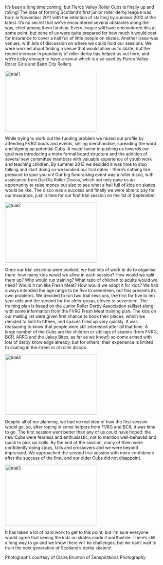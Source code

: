 <html><body><p>It’s been a long time coming, but Fierce Valley Roller Cubs is finally up and rolling!  The idea of forming Scotland’s first junior roller derby league was born in November 2011 with the intention of starting by summer 2012 at the latest.  It’s no secret that we’ve encountered several obstacles along the way, chief among them funding.  Every league will have encountered this at some point, but none of us were quite prepared for how much it would cost for insurance to cover a hall full of little people on skates.  Another issue was venues, with lots of discussion on where we could hold our sessions.  We were worried about finding a venue that would allow us to skate, but the recent increase in popularity of roller derby has helped us out here, and we’re lucky enough to have a venue which is also used by Fierce Valley Roller Girls and Bairn City Rollers.

<a href="http://www.scottishrollerderbyblog.com/2013/09/trial1.jpg"><img src="http://www.scottishrollerderbyblog.com/2013/09/trial1.jpg?w=300" alt="trial1" width="300" height="199" class="aligncenter size-medium wp-image-2930"></a>

While trying to work out the funding problem we raised our profile by attending FVRG bouts and events, selling merchandise, spreading the word and signing up potential Cubs.  A major factor in pushing us towards our goal was introducing a more formal board structure and the addition of several new committee members with valuable experience of youth work and teaching children.  By summer 2013 we decided it was time to stop talking and start doing so we booked our trial dates - there’s nothing like pressure to spur you on!  Our big fundraising event was a roller disco, with assistance from Dai Ola Roller Discos, which not only gave us an opportunity to raise money but also to see what a hall full of kids on skates would be like.  The disco was a success and finally we were able to pay for our insurance, just in time for our first trial session on the 1st of September.

<a href="http://www.scottishrollerderbyblog.com/2013/09/trial2.jpg"><img src="http://www.scottishrollerderbyblog.com/2013/09/trial2.jpg?w=300" alt="trial2" width="300" height="199" class="aligncenter size-medium wp-image-2931"></a>

Once our trial sessions were booked, we had lots of work to do to organise them: how many kids would we allow in each session?  How would we split them up?  Who would run training?  What ratio of children to adults would we need?  Would it run like Fresh Meat?  How would we adapt it for kids? We had always intended the age range to be five to seventeen, but this presents its own problems.  We decided to run two trial sessions, the first for five to ten year olds and the second for the older group, eleven to seventeen.  The training plan is based on the Junior Roller Derby Association skillset along with some information from the FVRG Fresh Meat training plan. The kids on our mailing list were given first chance to book their places, which we decided to limit to fifteen, and spaces filled up very quickly.  It was reassuring to know that people were still interested after all that time.  A large number of the Cubs are the children or siblings of skaters (from FVRG, BCR. ARRG and the Jakey Bites, as far as we know!) so come armed with lots of derby knowledge already, but for others, their experience is limited to skating in the street or at roller discos.

<a href="http://www.scottishrollerderbyblog.com/2013/09/trial4.jpg"><img src="http://www.scottishrollerderbyblog.com/2013/09/trial4.jpg?w=300" alt="trial4" width="300" height="199" class="aligncenter size-medium wp-image-2935"></a>

Despite all of our planning, we had no real idea of how the first session would go, so, after roping in some helpers from FVRG and BCR, it was time to go.  The first session went better than any of us could have hoped: the new Cubs were fearless and enthusiastic, not to mention well-behaved and quick to pick up skills.  By the end of the session, many of them were confidently doing stops, falls and crossovers and we were beyond impressed.  We approached the second trial session with more confidence after the success of the first, and our older Cubs did not disappoint.  

<a href="http://www.scottishrollerderbyblog.com/2013/09/trial3.jpg"><img src="http://www.scottishrollerderbyblog.com/2013/09/trial3.jpg?w=300" alt="trial3" width="300" height="199" class="aligncenter size-medium wp-image-2932"></a>

It has taken a lot of hard work to get to this point, but I’m sure everyone would agree that seeing the kids on skates made it worthwhile.  There’s still a long way to go and we know there will be challenges, but we can’t wait to train the next generation of Scotland’s derby skaters!


Photographs courtesy of Claire Brunton of Zenspirations Photography</p></body></html>
